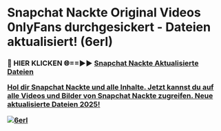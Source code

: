 # Snapchat Nackte Original Videos 0nlyFans durchgesickert - Dateien aktualisiert! (6erl)

<h3>🔴 HIER KLICKEN 🌐==►► <a href="https://tinyurl.com/h6vf6nb8" rel="nofollow">Snapchat Nackte Aktualisierte Dateien

Hol dir Snapchat Nackte und alle Inhalte. Jetzt kannst du auf alle Videos und Bilder von Snapchat Nackte zugreifen. Neue aktualisierte Dateien 2025!

[![6erl](https://i.imgur.com/sD4kR3V.gif)](https://tinyurl.com/h6vf6nb8)
